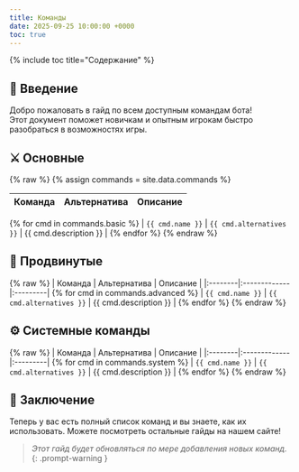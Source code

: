 ```yaml
---
title: Команды
date: 2025-09-25 10:00:00 +0000
toc: true
---
```


{% include toc title="Содержание" %}

## 📖 Введение
Добро пожаловать в гайд по всем доступным командам бота!\
Этот документ поможет новичкам и опытным игрокам быстро разобраться в
возможностях игры.

## ⚔️ Основные
{% raw %}
{% assign commands = site.data.commands %}

| Команда | Альтернатива | Описание |
|:--------|:-------------|:---------|
{% for cmd in commands.basic %}
| `{{ cmd.name }}` | `{{ cmd.alternatives }}` | {{ cmd.description }} |
{% endfor %}
{% endraw %}

## 🏰 Продвинутые
{% raw %}
| Команда | Альтернатива | Описание |
|:--------|:-------------|:---------|
{% for cmd in commands.advanced %}
| `{{ cmd.name }}` | `{{ cmd.alternatives }}` | {{ cmd.description }} |
{% endfor %}
{% endraw %}

## ⚙️ Системные команды
{% raw %}
| Команда | Альтернатива | Описание |
|:--------|:-------------|:---------|
{% for cmd in commands.system %}
| `{{ cmd.name }}` | `{{ cmd.alternatives }}` | {{ cmd.description }} |
{% endfor %}
{% endraw %}

## 🔮 Заключение
Теперь у вас есть полный список команд и вы знаете, как их использовать. Можете посмотреть остальные гайды на нашем сайте!

> *Этот гайд будет обновляться по мере добавления новых команд.*
{: .prompt-warning }
